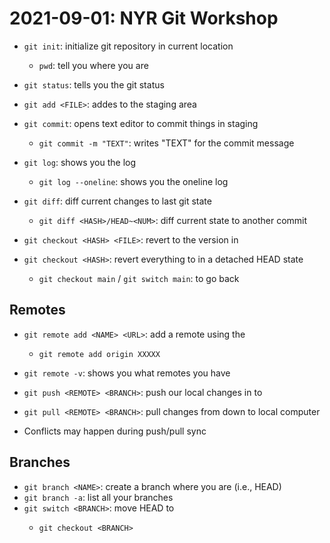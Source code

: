 # 2021-09-01: NYR Git Workshop

- `git init`: initialize git repository in current location
    - `pwd`: tell you where you are
- `git status`: tells you the git status
- `git add <FILE>`: addes <FILE> to the staging area
- `git commit`: opens text editor to commit things in staging
    - `git commit -m "TEXT"`: writes "TEXT" for the commit message

- `git log`: shows you the log
    - `git log --oneline`: shows you the oneline log
- `git diff`: diff current changes to last git state
    - `git diff <HASH>/HEAD~<NUM>`: diff current state to another commit

- `git checkout <HASH> <FILE>`: revert <FILE> to the version in <HASH>
- `git checkout <HASH>`: revert everything to <HASH> in a detached HEAD state
    - `git checkout main` / `git switch main`: to go back

## Remotes

- `git remote add <NAME> <URL>`: add a remote <NAME> using the <URL>
    - `git remote add origin XXXXX`

- `git remote -v`: shows you what remotes you have
- `git push <REMOTE> <BRANCH>`: push our local changes in <BRANCH> to <REMOTE>
- `git pull <REMOTE> <BRANCH>`: pull changes from <REMOTE> down to local computer <BRANCH>
- Conflicts may happen during push/pull sync

## Branches

- `git branch <NAME>`: create a branch where you are (i.e., HEAD)
- `git branch -a`: list all your branches
- `git switch <BRANCH>`: move HEAD to <BRANCH>
    - `git checkout <BRANCH>`

